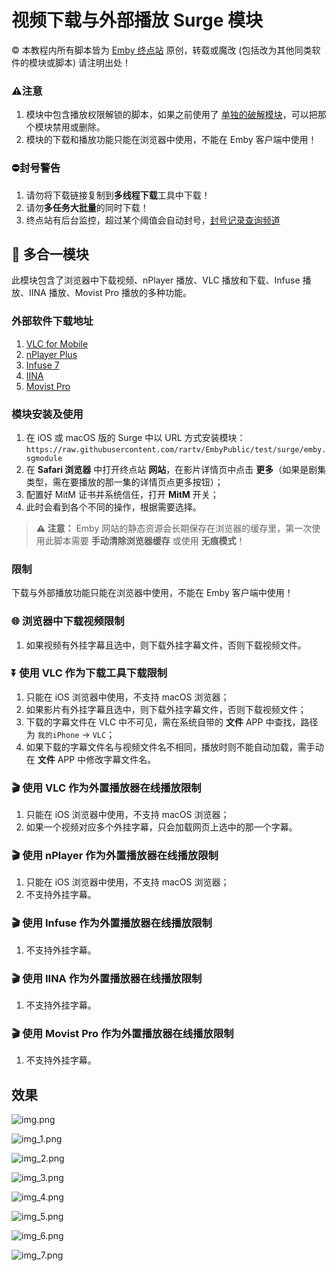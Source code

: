 # 视频下载与外部播放 Surge 模块

© 本教程内所有脚本皆为 [Emby 终点站](https://t.me/EmbyPublic) 原创，转载或魔改 (包括改为其他同类软件的模块或脚本) 请注明出处！

### ⚠️注意

1. 模块中包含播放权限解锁的脚本，如果之前使用了 [单独的破解模块](https://www.notion.so/Quantumult-X-05688368f2a14773865a0761da600b2f)，可以把那个模块禁用或删除。
2. 模块的下载和播放功能只能在浏览器中使用，不能在 Emby 客户端中使用！

### ⛔️封号警告

1. 请勿将下载链接复制到**多线程下载**工具中下载！
2. 请勿**多任务大批量**的同时下载！
3. 终点站有后台监控，超过某个阈值会自动封号，[封号记录查询频道](https://t.me/joinchat/U7M2tqH3NKErZmP_)

## 🙏 多合一模块

此模块包含了浏览器中下载视频、nPlayer 播放、VLC 播放和下载、Infuse 播放、IINA 播放、Movist Pro 播放的多种功能。

### 外部软件下载地址

1. [VLC for Mobile](https://itunes.apple.com/app/id650377962)
2. [nPlayer Plus](https://itunes.apple.com/app/id539397400)
3. [Infuse 7](https://itunes.apple.com/app/id1136220934)
4. [IINA](https://iina.io/)
5. [Movist Pro](https://movistprime.com/)

### 模块安装及使用

1. 在 iOS 或 macOS 版的 Surge 中以 URL 方式安装模块：`https://raw.githubusercontent.com/rartv/EmbyPublic/test/surge/emby.sgmodule`
2. 在 **Safari 浏览器** 中打开终点站 **网站**，在影片详情页中点击 **更多**（如果是剧集类型，需在要播放的那一集的详情页点更多按钮）；
3. 配置好 MitM 证书并系统信任，打开 **MitM** 开关；
4. 此时会看到各个不同的操作，根据需要选择。

> **⚠️ 注意：** Emby 网站的静态资源会长期保存在浏览器的缓存里，第一次使用此脚本需要 **手动清除浏览器缓存** 或使用 **无痕模式**！

### 限制

下载与外部播放功能只能在浏览器中使用，不能在 Emby 客户端中使用！

### 🌐 浏览器中下载视频限制

1. 如果视频有外挂字幕且选中，则下载外挂字幕文件，否则下载视频文件。

### ⏬ 使用 VLC 作为下载工具下载限制

1. 只能在 iOS 浏览器中使用，不支持 macOS 浏览器；
2. 如果影片有外挂字幕且选中，则下载外挂字幕文件，否则下载视频文件；
3. 下载的字幕文件在 VLC 中不可见，需在系统自带的 **文件** APP 中查找，路径为 `我的iPhone` -> `VLC`；
4. 如果下载的字幕文件名与视频文件名不相同，播放时则不能自动加载，需手动在 **文件** APP 中修改字幕文件名。

### 🎬 使用 VLC 作为外置播放器在线播放限制

1. 只能在 iOS 浏览器中使用，不支持 macOS 浏览器；
2. 如果一个视频对应多个外挂字幕，只会加载网页上选中的那一个字幕。

### 🎬 使用 nPlayer 作为外置播放器在线播放限制

1. 只能在 iOS 浏览器中使用，不支持 macOS 浏览器；
2. 不支持外挂字幕。

### 🎬 使用 Infuse 作为外置播放器在线播放限制

1. 不支持外挂字幕。

### 🎬 使用 IINA 作为外置播放器在线播放限制

1. 不支持外挂字幕。

### 🎬 使用 Movist Pro 作为外置播放器在线播放限制

1. 不支持外挂字幕。

## 效果

![img.png](../assets/img.07fa43f4.png)

![img_1.png](../assets/img_1.2d8ea5cb.png)

![img_2.png](../assets/img_2.4e0e9dd6.png)

![img_3.png](../assets/img_3.7919e369.png)

![img_4.png](../assets/img_4.b8109814.png)

![img_5.png](../assets/img_5.e4a17a4a.png)

![img_6.png](../assets/img_6.822e3347.png)

![img_7.png](../assets/img_7.f0dff065.png)